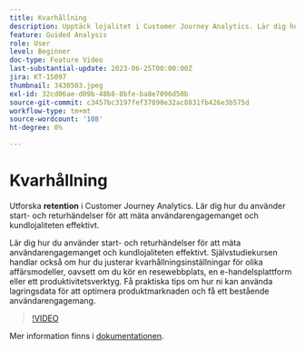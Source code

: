 ```yaml
---
title: Kvarhållning
description: Upptäck lojalitet i Customer Journey Analytics. Lär dig hur du använder start- och returhändelser för att mäta användarengagemanget och kundlojaliteten effektivt.
feature: Guided Analysis
role: User
level: Beginner
doc-type: Feature Video
last-substantial-update: 2023-06-25T00:00:00Z
jira: KT-15097
thumbnail: 3430503.jpeg
exl-id: 32cd06ae-d09b-48b8-8bfe-ba8e7096d50b
source-git-commit: c3457bc3197fef37890e32ac8831fb426e3b575d
workflow-type: tm+mt
source-wordcount: '108'
ht-degree: 0%

---
```


# Kvarhållning

Utforska **retention** i Customer Journey Analytics. Lär dig hur du använder start- och returhändelser för att mäta användarengagemanget och kundlojaliteten effektivt.

Lär dig hur du använder start- och returhändelser för att mäta användarengagemanget och kundlojaliteten effektivt. Självstudiekursen handlar också om hur du justerar kvarhållningsinställningar för olika affärsmodeller, oavsett om du kör en resewebbplats, en e-handelsplattform eller ett produktivitetsverktyg. Få praktiska tips om hur ni kan använda lagringsdata för att optimera produktmarknaden och få ett bestående användarengagemang.

>[!VIDEO](https://video.tv.adobe.com/v/3430503/?learn=on)

Mer information finns i [dokumentationen](https://experienceleague.adobe.com/sv/docs/analytics-platform/using/guided-analysis/retention/retention-rates).
